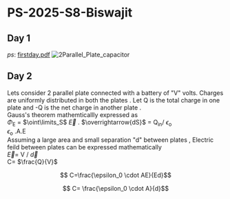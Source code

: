 # PS-2025-S8-Biswajit
## Day 1
*ps*: [firstday.pdf](https://www.dropbox.com/scl/fi/vpwb0qvgaxr6g17kae5om/PS-Day-1.pdf?rlkey=spzuaq1qmbvnl727y1y9kd41t&st=sjkp1z95&dl=0)
![2Parallel_Plate_capacitor](https://github.com/user-attachments/assets/00b3d137-a7a9-4e26-9211-737544bf3465)


## Day 2
Lets consider 2 parallel plate connected with a battery of "V" volts. Charges are uniformly distributed in both the plates . Let Q is the total charge in one plate and 
-Q is the net charge in another plate .\
Gauss's theorem mathemticallly expressed as\
$\Phi$<sub>E</sub> = $\oint\limits_S$ $\overrightarrow{E}$ . $\overrightarrow{dS}$ = Q<sub>in</sub>/ $\epsilon$<sub>o</sub>\
$\epsilon$<sub>o</sub> .A.E \
Assuming a large area and small separation "d" between plates , Electric feild between plates can be expressed mathematically \
 $\overrightarrow{E}$=  V /  $\overrightarrow{d}$  \
 C= $\frac{Q}{V}$  
 
 
 $$ C=\frac{\epsilon_0 \cdot AE}{Ed}$$

 $$ C= \frac{\epsilon_0 \cdot A}{d}$$


 

















 






